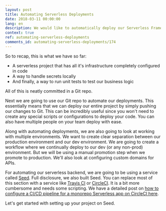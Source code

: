 ```yaml
---
layout: post
title: Automating Serverless Deployments
date: 2018-03-11 00:00:00
lang: en
description: We would like to automatically deploy our Serverless Framework project when we commit any changes to our Git repository. To do this we are going to use a service called Seed (https://seed.run) to automate our serverless deployments. It will configure a CI/CD pipeline and setup our environments.
context: true
ref: automating-serverless-deployments
comments_id: automating-serverless-deployments/174
---
```


So to recap, this is what we have so far:

- A serverless project that has all it's infrastructure completely configured in code
- A way to handle secrets locally
- And finally, a way to run unit tests to test our business logic

All of this is neatly committed in a Git repo.

Next we are going to use our Git repo to automate our deployments. This essentially means that we can deploy our entire project by simply pushing our changes to Git. This can be incredibly useful since you won't need to create any special scripts or configurations to deploy your code. You can also have multiple people on your team deploy with ease.

Along with automating deployments, we are also going to look at working with multiple environments. We want to create clear separation between our production environment and our dev environment. We are going to create a workflow where we continually deploy to our dev (or any non-prod) environment. But we will be using a manual promotion step when we promote to production. We'll also look at configuring custom domains for APIs.

For automating our serverless backend, we are going to be using a service called [Seed](https://seed.run). Full disclosure, we also built Seed. You can replace most of this section with a service like [Travis CI](https://travis-ci.org) or [CircleCI](https://circleci.com). It is a bit more cumbersome and needs some scripting. We have a detailed post on [how to configure a CI/CD pipeline for a monorepo Serverless app on CircleCI here](https://seed.run/blog/how-to-build-a-cicd-pipeline-for-serverless-apps-with-circleci).

Let's get started with setting up your project on Seed.
